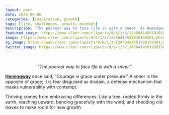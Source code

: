 ```yaml
---
layout: post
date: 2025-06-06
categories: [inspiration, growth]
tags: [life, challenges, growth, mindset]
description: "The poorest way to face life is with a sneer. As Hemingway said, “Courage is grace under pressure.” A sneer is the opposite of grace. It’s fear masked as disdain. Thriving comes from embracing challenges. Like a tree, rooted in the earth, reaching, bending with the wind, and shedding leaves to make room for new ones..."
featured_image: https://www.clker.com/cliparts/9/6/1/3/12456414551920158301johnny_automatic_sneer.svg.med.png
image: https://www.clker.com/cliparts/9/6/1/3/12456414551920158301johnny_automatic_sneer.svg.med.png
og_image: https://www.clker.com/cliparts/9/6/1/3/12456414551920158301johnny_automatic_sneer.svg.med.png
twitter_image: https://www.clker.com/cliparts/9/6/1/3/12456414551920158301johnny_automatic_sneer.svg.med.png
---
```

<br>
<div style="text-align: center;"><i>"The poorest way to face life is with a sneer."</i></div>

[**Hemingway**](https://www.goodreads.com/book/show/10799.A_Farewell_to_Arms) once said, "Courage is grace under pressure." 
A sneer is the opposite of grace; it is fear disguised as disdain, a defense mechanism that masks vulnerability with contempt. 

Thriving comes from embracing differences. Like a tree, rooted firmly in the earth, reaching upward, bending gracefully with the wind, and shedding old leaves to make room for new growth.

